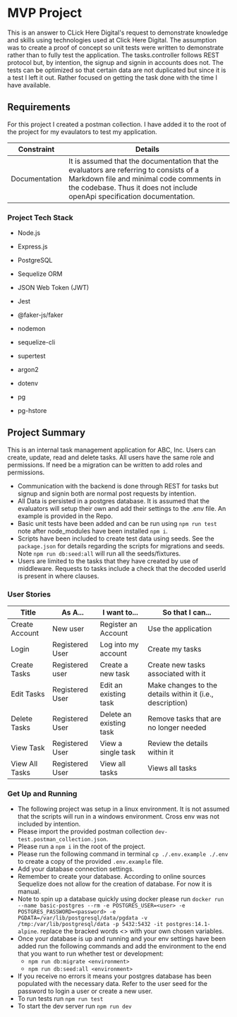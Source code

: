 # MVP Project

This is an answer to CLick Here Digital's request to demonstrate knowledge and skills using technologies used at Click Here Digital. The assumption was to create a proof of concept so unit tests were written to demonstrate rather than to fully test the application. The tasks.controller follows REST protocol but, by intention, the signup and signin in accounts does not. The tests can be optimized so that certain data are not duplicated but since it is a test I left it out. Rather focused on getting the task done with the time I have available.

## Requirements

For this project I created a postman collection. I have added it to the root of the project for my evaulators to test my application.

|Constraint|Details|
|---|---|
|Documentation|It is assumed that the documentation that the evaluators are referring to consists of a Markdown file and minimal code comments in the codebase. Thus it does not include openApi specification documentation.|


### Project Tech Stack

* Node.js
* Express.js
* PostgreSQL
* Sequelize ORM
* JSON Web Token (JWT)
* Jest

* @faker-js/faker
* nodemon
* sequelize-cli
* supertest
* argon2
* dotenv
* pg
* pg-hstore
    
## Project Summary

This is an internal task management application for ABC, Inc. Users can create, update, read and delete tasks. All users have the same role and permissions. If need be a migration can be written to add roles and permissions. 

* Communication with the backend is done through REST for tasks but signup and signin both are normal post requests by intention. 
* All Data is persisted in a postgres database. It is assumed that the evaluators will setup their own and add their settings to the .env file. An example is provided in the Repo. 
* Basic unit tests have been added and can be run using `npm run test` note after node_modules have been installed `npm i`.
* Scripts have been included to create test data using seeds. See the `package.json` for details regarding the scripts for migrations and seeds. Note `npm run db:seed:all` will run all the seeds/fixtures.
* Users are limited to the tasks that they have created by use of middleware. Requests to tasks include a check that the decoded userId is present in where clauses. 

### User Stories

|Title|As A...|I want to...|So that I can...|
|---|---|---|---|
|Create Account|New user|Register an Account|Use the application|
|Login|Registered User|Log into my account|Create my tasks|
|Create Tasks|Registered user|Create a new task|Create new tasks associated with it|
|Edit Tasks|Registered User|Edit an existing task|Make changes to the details within it (i.e., description)|
|Delete Tasks|Registered User|Delete an existing task|Remove tasks that are no longer needed|
|View Task|Registered User|View a single task|Review the details within it|
|View All Tasks| Registered User | View all tasks| Views all tasks

### Get Up and Running

* The following project was setup in a linux environment. It is not assumed that the scripts will run in a windows environment. Cross env was not included by intention.
* Please import the provided postman collection `dev-test.postman_collection.json`. 
* Please run a `npm i` in the root of the project. 
* Please run the following command in terminal `cp ./.env.example ./.env` to create a copy of the provided `.env.example` file. 
* Add your database connection settings. 
* Remember to create your database. According to online sources Sequelize does not allow for the creation of database. For now it is manual.
* Note to spin up a database quickly using docker please run `docker run --name basic-postgres --rm -e POSTGRES_USER=<user> -e POSTGRES_PASSWORD=<password> -e PGDATA=/var/lib/postgresql/data/pgdata -v /tmp:/var/lib/postgresql/data -p 5432:5432 -it postgres:14.1-alpine`. replace the bracked words <> with your own chosen variables. 
* Once your database is up and running and your env settings have been added run the following commands and add the environment to the end that you want to run whether test or development:
  * `npm run db:migrate <environment>`
  * `npm run db:seed:all <environment>`
* If you receive no errors it means your postgres database has been populated with the necessary data. Refer to the user seed for the password to login a user or create a new user. 
* To run tests run `npm run test`
* To start the dev server run `npm run dev`